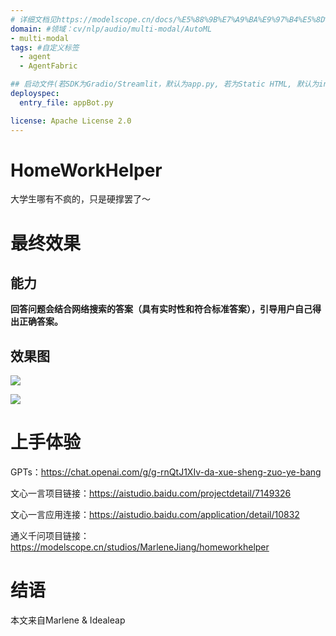```yaml
---
# 详细文档见https://modelscope.cn/docs/%E5%88%9B%E7%A9%BA%E9%97%B4%E5%8D%A1%E7%89%87
domain: #领域：cv/nlp/audio/multi-modal/AutoML
- multi-modal
tags: #自定义标签
  - agent
  - AgentFabric

## 启动文件(若SDK为Gradio/Streamlit，默认为app.py, 若为Static HTML, 默认为index.html)
deployspec:
  entry_file: appBot.py

license: Apache License 2.0
---
```


# HomeWorkHelper

大学生哪有不疯的，只是硬撑罢了～


# 最终效果

## 能力

**回答问题会结合网络搜索的答案（具有实时性和符合标准答案），引导用户自己得出正确答案。**

## 效果图

![](https://p3-juejin.byteimg.com/tos-cn-i-k3u1fbpfcp/bf5483ae28d64d718a052681ec531e9f~tplv-k3u1fbpfcp-jj-mark:0:0:0:0:q75.image#?w=418&h=221&s=25173&e=png&b=fefefe)

![](https://p3-juejin.byteimg.com/tos-cn-i-k3u1fbpfcp/065fda4e42584deaaf1f6086172875c4~tplv-k3u1fbpfcp-jj-mark:0:0:0:0:q75.image#?w=772&h=571&s=120905&e=png&b=fefefe)

# 上手体验

GPTs：https://chat.openai.com/g/g-rnQtJ1XIv-da-xue-sheng-zuo-ye-bang

文心一言项目链接：https://aistudio.baidu.com/projectdetail/7149326

文心一言应用连接：https://aistudio.baidu.com/application/detail/10832

通义千问项目链接：https://modelscope.cn/studios/MarleneJiang/homeworkhelper

# 结语

本文来自Marlene & Idealeap